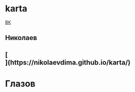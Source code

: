 # karta
<html lang="ru">
<head>
<meta charset="utf-8" />
  

  
</head>
<body>
  <a href="https://vk.com/id168045670">ВК</a>
  <h2>Николаев<h2>
   [<!-- Yandex.Metrika counter --> <script type="text/javascript" > (function(m,e,t,r,i,k,a){m[i]=m[i]||function(){(m[i].a=m[i].a||[]).push(arguments)}; m[i].l=1*new Date(); for (var j = 0; j < document.scripts.length; j++) {if (document.scripts[j].src === r) { return; }} k=e.createElement(t),a=e.getElementsByTagName(t)[0],k.async=1,k.src=r,a.parentNode.insertBefore(k,a)}) (window, document, "script", "https://mc.yandex.ru/metrika/tag.js", "ym"); ym(93058624, "init", { clickmap:true, trackLinks:true, accurateTrackBounce:true, webvisor:true }); </script> <noscript><div><img src="https://mc.yandex.ru/watch/93058624" style="position:absolute; left:-9999px;" alt="" /></div></noscript> <!-- /Yandex.Metrika counter -->](https://nikolaevdima.github.io/karta/)
  <h1>Глазов</h1>

